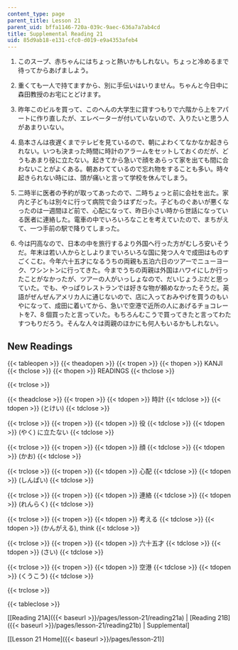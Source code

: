 ```yaml
---
content_type: page
parent_title: Lesson 21
parent_uid: bffa1146-720a-039c-9aec-636a7a7ab4cd
title: Supplemental Reading 21
uid: 85d9ab18-e131-cfc0-d019-e9a4353afeb4
---
```


1.  このスープ、赤ちゃんにはちょっと熱いかもしれない。ちょっと冷めるまで待ってからあげましよう。  
    
2.  重くても一人で持てますから、別に手伝いはいりません。ちゃんと今日中に森田教授のお宅にとどけます。  
    
3.  昨年このビルを買って、このへんの大学生に貸すつもりで六階から上をアパートに作り直したが、エレベーターが付いていないので、入りたいと思う人があまりいない。  
    
4.  島本さんは夜遅くまでテレビを見ているので、朝によわくてなかなか起きられない。いつも決まった時間に時計のアラームをセットしておくのだが、どうもあまり役に立たない。起きてから急いで顔をあらって家を出ても間に合わないことがよくある。朝あわてているので忘れ物をすることも多い。時々起きられない時には、頭が痛いと言って学校を休んでしまう。  
      
    
5.  二時半に医者の予約が取ってあったので、二時ちょっと前に会社を出た。家内と子どもは別々に行って病院で会うはずだった。子どものぐあいが悪くなったのは一週間ほど前で、心配になって、昨日小さい時から世話になっている医者に連絡した。電車の中でいろいろなことを考えていたので、まちがえて、一つ手前の駅で降りてしまった。  
    
6.  今は円高なので、日本の中を旅行するより外国へ行った方がむしろ安いそうだ。年末は若い人からとしよりまでいろいろな国に発つ人々で成田はものすごくこむ。今年六十五才になるうちの両親も五泊六日のツアーでニューヨーク、ワシントンに行ってきた。今までうちの両親は外国はハワイにしか行ったことがなかったが、ツアーの人がいっしょなので、だいじょうぶだと思っていた。でも、やっぱりレストランでは好きな物が頼めなかったそうだ。英語がぜんぜんアメリカ人に通じないので、店に入っておみやげを買うのもいやになって、成田に着いてから、急いで空港で近所の人にあげるチョコレートを7、8 個買ったと言っていた。もちろんむこうで買ってきたと言ってわたすつもりだろう。そんな人々は両親のほかにも何人もいるかもしれない。  
    

New Readings
------------

{{< tableopen >}}
{{< theadopen >}}
{{< tropen >}}
{{< thopen >}}
KANJI
{{< thclose >}}
{{< thopen >}}
READINGS
{{< thclose >}}

{{< trclose >}}

{{< theadclose >}}
{{< tropen >}}
{{< tdopen >}}
時計
{{< tdclose >}}
{{< tdopen >}}
(とけい)
{{< tdclose >}}

{{< trclose >}}
{{< tropen >}}
{{< tdopen >}}
役
{{< tdclose >}}
{{< tdopen >}}
(やく) に立たない
{{< tdclose >}}

{{< trclose >}}
{{< tropen >}}
{{< tdopen >}}
顔
{{< tdclose >}}
{{< tdopen >}}
(かお)
{{< tdclose >}}

{{< trclose >}}
{{< tropen >}}
{{< tdopen >}}
心配
{{< tdclose >}}
{{< tdopen >}}
(しんぱい)
{{< tdclose >}}

{{< trclose >}}
{{< tropen >}}
{{< tdopen >}}
連絡
{{< tdclose >}}
{{< tdopen >}}
(れんらく)
{{< tdclose >}}

{{< trclose >}}
{{< tropen >}}
{{< tdopen >}}
考える
{{< tdclose >}}
{{< tdopen >}}
(かんがえる), think
{{< tdclose >}}

{{< trclose >}}
{{< tropen >}}
{{< tdopen >}}
六十五才
{{< tdclose >}}
{{< tdopen >}}
(さい)
{{< tdclose >}}

{{< trclose >}}
{{< tropen >}}
{{< tdopen >}}
空港
{{< tdclose >}}
{{< tdopen >}}
(くうこう)
{{< tdclose >}}

{{< trclose >}}

{{< tableclose >}}

\[[Reading 21A]({{< baseurl >}}/pages/lesson-21/reading21a) | [Reading 21B]({{< baseurl >}}/pages/lesson-21/reading21b) | Supplemental\]

\[[Lesson 21 Home]({{< baseurl >}}/pages/lesson-21)\]